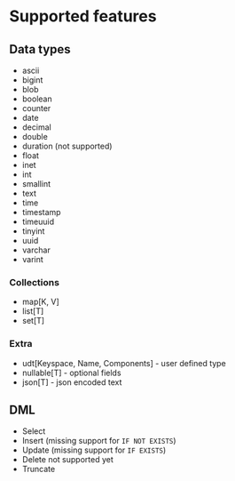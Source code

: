 # Supported features

## Data types

- ascii
- bigint
- blob
- boolean
- counter
- date
- decimal
- double
- duration (not supported)
- float
- inet
- int
- smallint
- text
- time
- timestamp
- timeuuid
- tinyint
- uuid
- varchar
- varint

### Collections

- map[K, V]
- list[T]
- set[T]

### Extra

- udt[Keyspace, Name, Components] - user defined type
- nullable[T] - optional fields
- json[T] - json encoded text


## DML

- Select
- Insert (missing support for `IF NOT EXISTS`)
- Update (missing support for `IF EXISTS`)
- Delete not supported yet
- Truncate
